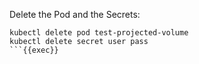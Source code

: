 Delete the Pod and the Secrets:

```
kubectl delete pod test-projected-volume
kubectl delete secret user pass
```{{exec}}



